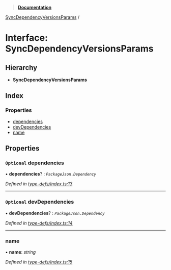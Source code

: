 > **[Documentation](../README.md)**

[SyncDependencyVersionsParams](syncdependencyversionsparams.md) /

# Interface: SyncDependencyVersionsParams

## Hierarchy

* **SyncDependencyVersionsParams**

## Index

### Properties

* [dependencies](syncdependencyversionsparams.md#optional-dependencies)
* [devDependencies](syncdependencyversionsparams.md#optional-devdependencies)
* [name](syncdependencyversionsparams.md#name)

## Properties

### `Optional` dependencies

• **dependencies**? : *`PackageJson.Dependency`*

*Defined in [type-defs/index.ts:13](https://github.com/dylanaubrey/repodog/blob/4a1e1b5/packages/helpers/src/type-defs/index.ts#L13)*

___

### `Optional` devDependencies

• **devDependencies**? : *`PackageJson.Dependency`*

*Defined in [type-defs/index.ts:14](https://github.com/dylanaubrey/repodog/blob/4a1e1b5/packages/helpers/src/type-defs/index.ts#L14)*

___

###  name

• **name**: *string*

*Defined in [type-defs/index.ts:15](https://github.com/dylanaubrey/repodog/blob/4a1e1b5/packages/helpers/src/type-defs/index.ts#L15)*